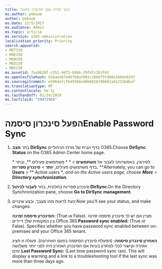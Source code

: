 ```yaml
---
title: כיצד לבדוק מצב הסינכרון סיסמה
ms.author: pebaum
author: pebaum
ms.date: 12/5/2017
ms.audience: Admin
ms.topic: article
ms.service: o365-administration
localization_priority: Priority
search.appverid:
- MET150
- MOE150
- MEW150
- MED150
- MBS150
ms.assetid: 7aa9628f-c551-4d73-b966-29f47c2b3f43
ms.openlocfilehash: 61bae5b7e4bf68a7d01c166bf5fdb8e340de829f
ms.sourcegitcommit: e2864efcfb493b6e46b662b746661a61232bdba7
ms.translationtype: MT
ms.contentlocale: he-IL
ms.lasthandoff: 01/24/2019
ms.locfileid: "29472564"
---
```

# <a name="enable-password-sync"></a><span data-ttu-id="1fe25-102">הפעל סינכרון סיסמה</span><span class="sxs-lookup"><span data-stu-id="1fe25-102">Enable Password Sync</span></span>

1.  <span data-ttu-id="1fe25-103">בחר **מצב DirSync** בדף הבית של מרכז הניהוליים O365.</span><span class="sxs-lookup"><span data-stu-id="1fe25-103">Choose **DirSync Status** on the O365 Admin Center home page.</span></span> 
    
     <span data-ttu-id="1fe25-104">\* לסירוגין, באפשרותך לעבור אל **משתמשים** \> \* \* משתמשים פעילים \*\*, ובחר בדף משתמשים פעילים, **יותר** \> **סינכרון ספריות.** \*</span><span class="sxs-lookup"><span data-stu-id="1fe25-104">\*Alternately, you can go to **Users** \> \*\* Active users \**, and on the Active users page, choose **More** \> **Directory synchronization.***</span></span> 
    
2. <span data-ttu-id="1fe25-105">סינכרון ספריות בחלונית, בחר **לעבור לניהול DirSync**.</span><span class="sxs-lookup"><span data-stu-id="1fe25-105">On the Directory Synchronization pane, choose **Go to DirSync management**.</span></span> 
    
3. <span data-ttu-id="1fe25-106">כעת לראות מהו מצבך, ובצע שינויים:</span><span class="sxs-lookup"><span data-stu-id="1fe25-106">Now you'll see your status, and make changes:</span></span>
    
    <span data-ttu-id="1fe25-p101">**הסינכרון סיסמה זמינה:** (True או False). מציין אם יש לך סינכרון סיסמה זמינה בין המקומית שלך דיירים Office 365.</span><span class="sxs-lookup"><span data-stu-id="1fe25-p101">**Password sync enabled:** (True or False). Specifies whether you have password sync enabled between on-premises and your Office 365 tenant.</span></span> 
    
    <span data-ttu-id="1fe25-p102">**האחרון סינכרון סיסמה:** (הפעלת סינכרון הסיסמה בפעם האחרונה). פעולה זו תציג אזהרה וקישור לכלי לפתרון בעיות אם הסינכרון האחרון היה לפני יותר משלושה ימים.</span><span class="sxs-lookup"><span data-stu-id="1fe25-p102">**Last Password Sync:** (Last time password sync ran). This will display a warning and a link to a troubleshooting tool if the last sync was more than three days ago.</span></span> 
    

